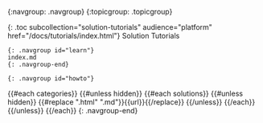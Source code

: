 {:navgroup: .navgroup}
{:topicgroup: .topicgroup}

{: .toc subcollection="solution-tutorials" audience="platform" href="/docs/tutorials/index.html"}
Solution Tutorials

    {: .navgroup id="learn"}
    index.md
    {: .navgroup-end}
    
    {: .navgroup id="howto"}
{{#each categories}}
{{#unless hidden}}
  {{#each solutions}}
  {{#unless hidden}}
    {{#replace ".html" ".md"}}{{url}}{{/replace}}
  {{/unless}}
  {{/each}}
{{/unless}}
{{/each}}
    {: .navgroup-end}
